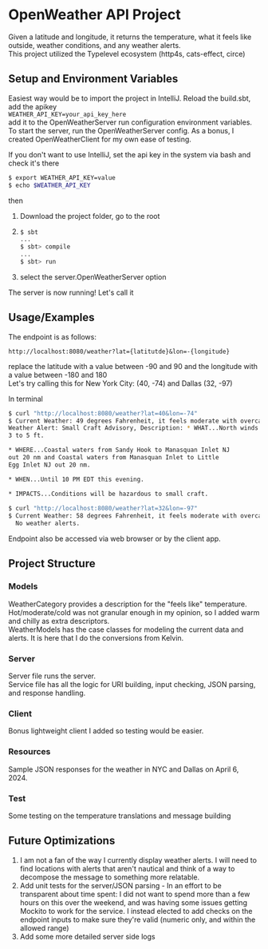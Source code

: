 
# OpenWeather API Project
Given a latitude and longitude, it returns the temperature, what it feels like outside, weather conditions, and any weather alerts.\
This project utilized the Typelevel ecosystem (http4s, cats-effect, circe)

## Setup and Environment Variables

Easiest way would be to import the project in IntelliJ. Reload the build.sbt, add the apikey\
`WEATHER_API_KEY=your_api_key_here`\
add it to the OpenWeatherServer run configuration environment variables.\
To start the server, run the OpenWeatherServer config. As a bonus, I created OpenWeatherClient for my own ease of testing.

If you don't want to use IntelliJ, set the api key in the system via bash and check it's there
```bash
$ export WEATHER_API_KEY=value
$ echo $WEATHER_API_KEY
```
then
1. Download the project folder, go to the root

2. ```bash 
   $ sbt
   ...
   $ sbt> compile
   ...
   $ sbt> run
5. select the server.OpenWeatherServer option

The server is now running! Let's call it

## Usage/Examples

The endpoint is as follows:
```http
http://localhost:8080/weather?lat={latitutde}&lon=-{longitude}
```
replace the latitude with a value between -90 and 90 and the longitude with a value between -180 and 180\
Let's try calling this for New York City: (40, -74) and Dallas (32, -97)

In terminal
```bash
$ curl "http://localhost:8080/weather?lat=40&lon=-74"
$ Current Weather: 49 degrees Fahrenheit, it feels moderate with overcast clouds outside.
Weather Alert: Small Craft Advisory, Description: * WHAT...North winds 10 to 15 kt with gusts up to 25 kt and seas
3 to 5 ft.

* WHERE...Coastal waters from Sandy Hook to Manasquan Inlet NJ
out 20 nm and Coastal waters from Manasquan Inlet to Little
Egg Inlet NJ out 20 nm.

* WHEN...Until 10 PM EDT this evening.

* IMPACTS...Conditions will be hazardous to small craft.
  
$ curl "http://localhost:8080/weather?lat=32&lon=-97"
$ Current Weather: 58 degrees Fahrenheit, it feels moderate with overcast clouds outside.
  No weather alerts.
```
Endpoint also be accessed via web browser or by the client app.

## Project Structure
### Models
WeatherCategory provides a description for the "feels like" temperature. Hot/moderate/cold was not granular enough in my opinion, so I added warm and chilly as extra descriptors.\
WeatherModels has the case classes for modeling the current data and alerts. It is here that I do the conversions from Kelvin.
### Server
Server file runs the server.\
Service file has all the logic for URI building, input checking, JSON parsing, and response handling.
### Client
Bonus lightweight client I added so testing would be easier.
### Resources
Sample JSON responses for the weather in NYC and Dallas on April 6, 2024.
### Test
Some testing on the temperature translations and message building

## Future Optimizations

1. I am not a fan of the way I currently display weather alerts. I will need to find locations with alerts that aren't nautical and think of a way to decompose the message to something more relatable.
2. Add unit tests for the server/JSON parsing - In an effort to be transparent about time spent: I did not want to spend more than a few hours on this over the weekend, and was having some issues getting Mockito to work for the service. I instead elected to add checks on the endpoint inputs to make sure they're valid (numeric only, and within the allowed range)
3. Add some more detailed server side logs